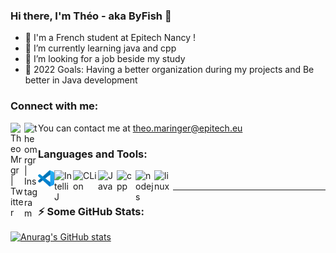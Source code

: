 ### Hi there, I'm Théo - aka ByFish 👋

- 🔭 I'm a French student at Epitech Nancy !
- 🌱 I’m currently learning java and cpp
- 👯 I’m looking for a job beside my study 
- 🥅 2022 Goals: Having a better organization during my projects and Be better in Java development

### Connect with me:

[<img align="left" alt="TheoMrgr | Twitter" width="22px" src="https://cdn.jsdelivr.net/npm/simple-icons@v3/icons/twitter.svg" />][twitter]
[<img align="left" alt="theomrgr | Instagram" width="22px" src="https://cdn.jsdelivr.net/npm/simple-icons@v3/icons/instagram.svg" />][instagram]

You can contact me at theo.maringer@epitech.eu
<br/>

### Languages and Tools:

<img align="left" alt="Visual Studio Code" width="26px" src="https://raw.githubusercontent.com/github/explore/80688e429a7d4ef2fca1e82350fe8e3517d3494d/topics/visual-studio-code/visual-studio-code.png"/>
<img align="left" alt="IntelliJ" width="30px" src="https://upload.wikimedia.org/wikipedia/commons/thumb/9/9c/IntelliJ_IDEA_Icon.svg/1024px-IntelliJ_IDEA_Icon.svg.png" />
<img align="left" alt="CLion" width="40px" src="https://cdn.freebiesupply.com/logos/thumbs/2x/clion-1-logo.png" />
<img align="left" alt="Java" width="30px" src="https://brandslogos.com/wp-content/uploads/images/large/java-logo-1.png" />
<img align="left" alt="cpp" width="30px" src="https://upload.wikimedia.org/wikipedia/commons/thumb/1/18/ISO_C%2B%2B_Logo.svg/1822px-ISO_C%2B%2B_Logo.svg.png" />

<img align="left" alt="nodejs" width="30px" src="https://upload.wikimedia.org/wikipedia/commons/thumb/d/d9/Node.js_logo.svg/1280px-Node.js_logo.svg.png" />
<img align="left" alt="linux" width="30px" src="https://icons-for-free.com/iconfiles/png/512/line+linux+operating+system+os+terminal+icon-1320184695816242550.png" />
<br/>

---

### :zap: Some GitHub Stats:


[![Anurag's GitHub stats](https://github-readme-stats.vercel.app/api?username=byfishh)](https://github.com/anuraghazra/github-readme-stats)

[twitter]: https://twitter.com/TheoMrgr
[instagram]: https://instagram.com/theomrgr
